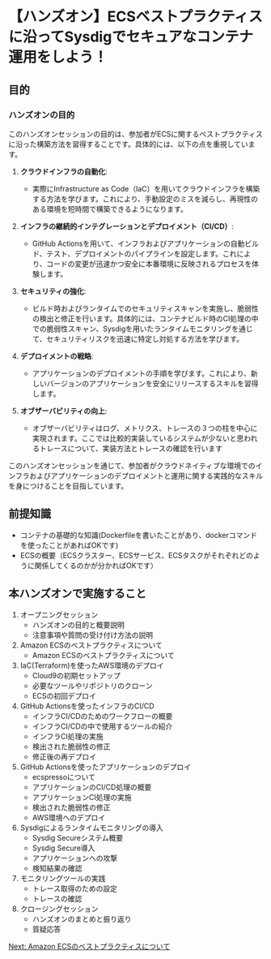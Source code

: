 # 【ハンズオン】ECSベストプラクティスに沿ってSysdigでセキュアなコンテナ運用をしよう！

## 目的

### ハンズオンの目的

このハンズオンセッションの目的は、参加者がECSに関するベストプラクティスに沿った構築方法を習得することです。具体的には、以下の点を重視しています。

1. **クラウドインフラの自動化**:
   - 実際にInfrastructure as Code（IaC）を用いてクラウドインフラを構築する方法を学びます。これにより、手動設定のミスを減らし、再現性のある環境を短時間で構築できるようになります。

2. **インフラの継続的インテグレーションとデプロイメント（CI/CD）**:
   - GitHub Actionsを用いて、インフラおよびアプリケーションの自動ビルド、テスト、デプロイメントのパイプラインを設定します。これにより、コードの変更が迅速かつ安全に本番環境に反映されるプロセスを体験します。

3. **セキュリティの強化**:
   - ビルド時およびランタイムでのセキュリティスキャンを実施し、脆弱性の検出と修正を行います。具体的には、コンテナビルド時のCI処理の中での脆弱性スキャン、Sysdigを用いたランタイムモニタリングを通じて、セキュリティリスクを迅速に特定し対処する方法を学びます。

4. **デプロイメントの戦略**:
   - アプリケーションのデプロイメントの手順を学びます。これにより、新しいバージョンのアプリケーションを安全にリリースするスキルを習得します。

5. **オブザーバビリティの向上**:
   - オブザーバビリティはログ、メトリクス、トレースの３つの柱を中心に実現されます。ここでは比較的実装しているシステムが少ないと思われるトレースについて、実装方法とトレースの確認を行います


このハンズオンセッションを通じて、参加者がクラウドネイティブな環境でのインフラおよびアプリケーションのデプロイメントと運用に関する実践的なスキルを身につけることを目指しています。

## 前提知識

- コンテナの基礎的な知識(Dockerfileを書いたことがあり、dockerコマンドを使ったことがあればOKです)
- ECSの概要（ECSクラスター、ECSサービス、ECSタスクがそれぞれどのように関係してくるのかが分かればOKです）

## 本ハンズオンで実施すること

1. オープニングセッション
   - ハンズオンの目的と概要説明
   - 注意事項や質問の受け付け方法の説明
2. Amazon ECSのベストプラクティスについて
   - Amazon ECSのベストプラクティスについて
3. IaC(Terraform)を使ったAWS環境のデプロイ
   - Cloud9の初期セットアップ
   - 必要なツールやリポジトリのクローン
   - ECSの初回デプロイ
4. GitHub Actionsを使ったインフラのCI/CD
   - インフラCI/CDのためのワークフローの概要
   - インフラCI/CDの中で使用するツールの紹介
   - インフラCI処理の実施
   - 検出された脆弱性の修正
   - 修正後の再デプロイ
5. GitHub Actionsを使ったアプリケーションのデプロイ
   - ecspressoについて
   - アプリケーションのCI/CD処理の概要
   - アプリケーションCI処理の実施
   - 検出された脆弱性の修正
   - AWS環境へのデプロイ
6. Sysdigによるランタイムモニタリングの導入
   - Sysdig Secureシステム概要
   - Sysdig Secure導入
   - アプリケーションへの攻撃
   - 検知結果の確認
7. モニタリングツールの実践
   - トレース取得のための設定
   - トレースの確認
8. クロージングセッション
   - ハンズオンのまとめと振り返り
   - 質疑応答


[Next: Amazon ECSのベストプラクティスについて](./contents/module1/module1.md)
